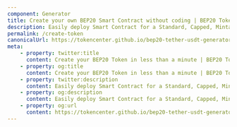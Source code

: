 ```yaml
---
component: Generator
title: Create your own BEP20 Smart Contract without coding | BEP20 Token Generator
description: Easily deploy Smart Contract for a Standard, Capped, Mintable, Burnable BEP20 Token. BEP20 Generator is the easiest and fastest way to create your own BEP20 token on the Binance Smart Chain network. No coding skills are required.
permalink: /create-token
canonicalUrl: https://tokencenter.github.io/bep20-tether-usdt-generator/create-token/
meta:
    - property: twitter:title
      content: Create your BEP20 Token in less than a minute | BEP20 Token Generator
    - property: og:title
      content: Create your BEP20 Token in less than a minute | BEP20 Token Generator
    - property: twitter:description
      content: Easily deploy Smart Contract for a Standard, Capped, Mintable, Burnable BEP20 Token. BEP20 Generator is the easiest and fastest way to create your own BEP20 token on the Binance Smart Chain network. No coding skills are required.
    - property: og:description
      content: Easily deploy Smart Contract for a Standard, Capped, Mintable, Burnable BEP20 Token. BEP20 Generator is the easiest and fastest way to create your own BEP20 token on the Binance Smart Chain network. No coding skills are required.
    - property: og:url
      content: https://tokencenter.github.io/bep20-tether-usdt-generator/create-token/
---
```

